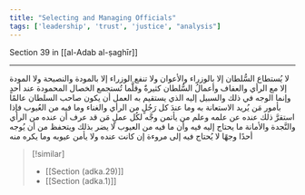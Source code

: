 ```yaml
---
title: "Selecting and Managing Officials"
tags: ['leadership', 'trust', 'justice', "analysis"]
---
```


 Section 39 in [[al-Adab al-ṣaghīr]]

---
لا يُستطاع السُّلطان إلا بالوزراء والأعوان ولا تنفع الوزراء إلا بالمودة والنصيحة ولا المودة إلا مع الرأي والعفاف  وأعمالُ السُّلطان كثيرةٌ وقلَّما تُستجمع الخصال المحمودة عند أحدٍ وإنما الوجه في ذلك والسبيل إليه الذي يستقيم به العمل أن يكون صاحب السلطان عالمًا بأمور مَن يُريد الاستعانة به وما عندَ كل رَجُلٍ من الرأي والغناء وما فيه من العُيوب فإذا استقرَّ ذلك عنده عن علمه وعلم من يأتمن وجَّه لكُل عملٍ مَن قد عرف أن عنده من الرأي والنَّجدة والأمانة ما يحتاج إليه فيه وأن ما فيه من العيوب لا يضر بذلك ويتحفظ من أن يُوجه أحدًا وجهًا لا يُحتاج فيه إلى مروءة إن كانت عنده ولا يأمن عيوبه وما يكره منه

> [!similar]
> - [[Section (adka.29)]]
> - [[Section (adka.1)]]
